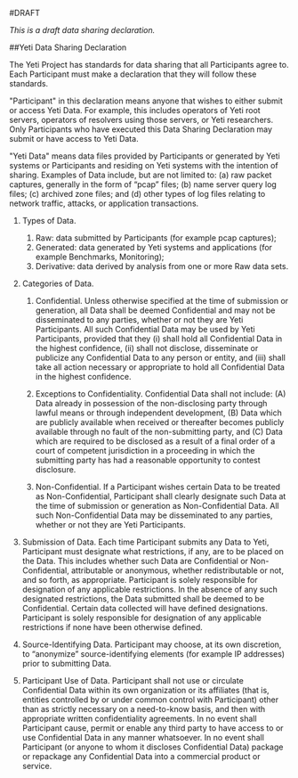 #DRAFT

_This is a *draft* data sharing declaration._

##Yeti Data Sharing Declaration

The Yeti Project has standards for data sharing that all Participants
agree to. Each Participant must make a declaration that they will
follow these standards.

"Participant" in this declaration means anyone that wishes to either
submit or access Yeti Data. For example, this includes operators of
Yeti root servers, operators of resolvers using those servers, or Yeti
researchers. Only Participants who have executed this Data Sharing
Declaration may submit or have access to Yeti Data.

"Yeti Data" means data files provided by Participants or generated by
Yeti systems or Participants and residing on Yeti systems with the
intention of sharing. Examples of Data include, but are not limited
to: (a) raw packet captures, generally in the form of “pcap” files;
(b) name server query log files; (c) archived zone files; and (d)
other types of log files relating to network traffic, attacks, or
application transactions.

1. Types of Data.
    1. Raw: data submitted by Participants (for example pcap
       captures);
    2. Generated: data generated by Yeti systems and applications 
       (for example Benchmarks, Monitoring);
    3. Derivative: data derived by analysis from one or more Raw data
       sets.

2. Categories of Data.

    1. Confidential. Unless otherwise specified at the time of
       submission or generation, all Data shall be deemed
       Confidential and may not be disseminated to any parties,
       whether or not they are Yeti Participants. All such
       Confidential Data may be used by Yeti Participants, provided
       that they (i) shall hold all Confidential Data in the highest
       confidence, (ii) shall not disclose, disseminate or publicize
       any Confidential Data to any person or entity, and (iii) shall
       take all action necessary or appropriate to hold all
       Confidential Data in the highest confidence.

    2. Exceptions to Confidentiality. Confidential Data shall not
       include: (A) Data already in possession of the non-disclosing
       party through lawful means or through independent development,
       (B) Data which are publicly available when received or
       thereafter becomes publicly available through no fault of the
       non-submitting party, and (C) Data which are required to be
       disclosed as a result of a final order of a court of competent
       jurisdiction in a proceeding in which the submitting party has
       had a reasonable opportunity to contest disclosure.
    
    3. Non-Confidential. If a Participant wishes certain Data to be
       treated as Non-Confidential, Participant shall clearly
       designate such Data at the time of submission or generation as
       Non-Confidential Data. All such Non-Confidential Data may be
       disseminated to any parties, whether or not they are Yeti
       Participants.

3. Submission of Data. Each time Participant submits any Data to
   Yeti, Participant must designate what restrictions, if any, are to
   be placed on the Data. This includes whether such Data are
   Confidential or Non-Confidential, attributable or anonymous,
   whether redistributable or not, and so forth, as appropriate.
   Participant is solely responsible for designation of any applicable
   restrictions. In the absence of any such designated restrictions,
   the Data submitted shall be deemed to be Confidential. Certain data
   collected will have defined designations.  Participant is solely
   responsible for designation of any applicable restrictions if none
   have been otherwise defined.

4. Source-Identifying Data. Participant may choose, at its own
   discretion, to “anonymize” source-identifying elements (for example
   IP addresses) prior to submitting Data.

5. Participant Use of Data. Participant shall not use or circulate
   Confidential Data within its own organization or its affiliates
   (that is, entities controlled by or under common control with
   Participant) other than as strictly necessary on a need-to-know
   basis, and then with appropriate written confidentiality
   agreements. In no event shall Participant cause, permit or enable
   any third party to have access to or use Confidential Data in any
   manner whatsoever. In no event shall Participant (or anyone to
   whom it discloses Confidential Data) package or repackage any
   Confidential Data into a commercial product or service.

